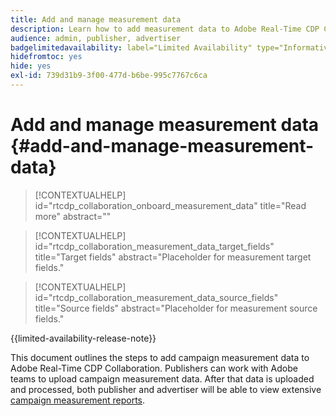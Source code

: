 ```yaml
---
title: Add and manage measurement data
description: Learn how to add measurement data to Adobe Real-Time CDP Collaboration.
audience: admin, publisher, advertiser
badgelimitedavailability: label="Limited Availability" type="Informative" url="https://helpx.adobe.com/legal/product-descriptions/real-time-customer-data-platform-collaboration.html newtab=true"
hidefromtoc: yes
hide: yes
exl-id: 739d31b9-3f00-477d-b6be-995c7767c6ca
---
```

# Add and manage measurement data {#add-and-manage-measurement-data}

>[!CONTEXTUALHELP]
>id="rtcdp_collaboration_onboard_measurement_data"
>title="Read more"
>abstract=""

>[!CONTEXTUALHELP]
>id="rtcdp_collaboration_measurement_data_target_fields"
>title="Target fields"
>abstract="Placeholder for measurement target fields."

>[!CONTEXTUALHELP]
>id="rtcdp_collaboration_measurement_data_source_fields"
>title="Source fields"
>abstract="Placeholder for measurement source fields."

{{limited-availability-release-note}}

This document outlines the steps to add campaign measurement data to Adobe Real-Time CDP Collaboration. Publishers can work with Adobe teams to upload campaign measurement data. After that data is uploaded and processed, both publisher and advertiser will be able to view extensive [campaign measurement reports](/help/guide/collaborate/measure.md).
